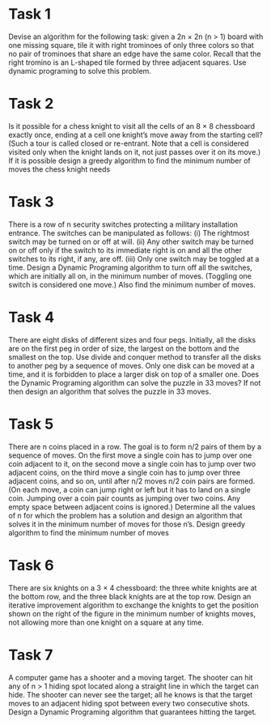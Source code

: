 # Task 1
Devise an algorithm for the following task: given a 2n × 2n
(n > 1) board with one missing square, tile it with right
trominoes of only three colors so that no pair of trominoes that share an edge have the same color. Recall that the
right tromino is an L-shaped tile formed by three adjacent squares.
Use dynamic programing to solve this problem.
# Task 2
Is it possible for a chess knight to visit all the cells of an 8 × 8 chessboard exactly once, ending at a cell one knight’s
move away from the starting cell? (Such a tour is called closed or re-entrant. Note that a cell is considered visited only
when the knight lands on it, not just passes over it on its move.)
If it is possible design a greedy algorithm to find the minimum number of moves the chess knight needs
# Task 3
There is a row of n security switches protecting a military installation entrance. The switches can be manipulated as
follows:
(i) The rightmost switch may be turned on or off at will.
(ii) Any other switch may be turned on or off only if the switch to its immediate right is on and all the other
switches to its right, if any, are off.
(iii) Only one switch may be toggled at a time.
Design a Dynamic Programing algorithm to turn off all the switches, which are initially all on, in the minimum number of
moves. (Toggling one switch is considered one move.) Also find the minimum number of moves. 
# Task 4
There are eight disks of different sizes and four pegs. Initially, all the disks are on the first peg in order of size, the largest
on the bottom and the smallest on the top.
Use divide and conquer method to transfer all the disks to another peg by a sequence of moves. Only one disk can be
moved at a time, and it is forbidden to place a larger disk on top of a smaller one.
Does the Dynamic Programing algorithm can solve the puzzle in 33 moves? If not then design an algorithm that
solves the puzzle in 33 moves.
# Task 5
There are n coins placed in a row. The goal is to form n/2 pairs of them by a sequence of moves. On the first move a
single coin has to jump over one coin adjacent to it, on the second move a single coin has to jump over two adjacent
coins, on the third move a single coin has to jump over three adjacent coins, and so on, until after n/2 moves n/2 coin
pairs are formed. (On each move, a coin can jump right or left but it has to land on a single coin. Jumping over a coin
pair counts as jumping over two coins. Any empty space between adjacent coins is ignored.) Determine all the values
of n for which the problem has a solution and design an algorithm that solves it in the minimum number of moves for
those n’s.
Design greedy algorithm to find the minimum number of moves
# Task 6
There are six knights on a 3 × 4 chessboard: the three
white knights are at the bottom row, and the three black
knights are at the top row.
Design an iterative improvement algorithm to
exchange the knights to get the position shown on the
right of the figure in the minimum number of knights
moves, not allowing more than one knight on a square
at any time.
# Task 7
A computer game has a shooter and a moving target. The shooter can hit any of n > 1 hiding spot located along a
straight line in which the target can hide. The shooter can never see the target; all he knows is that the target moves
to an adjacent hiding spot between every two consecutive shots. Design a Dynamic Programing algorithm that
guarantees hitting the target.
